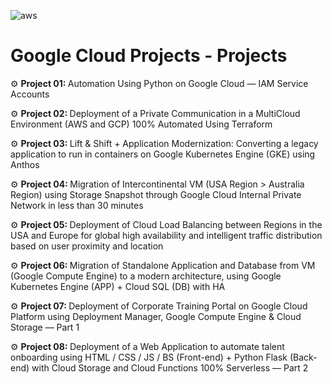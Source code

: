 <img src="https://www.vectorlogo.zone/logos/google_cloud/google_cloud-ar21.svg" alt="aws"/> <p> 
# Google Cloud Projects - Projects
<p>
⚙️ <b> Project 01: </b> Automation Using Python on Google Cloud — IAM Service Accounts <p>
⚙️ <b> Project 02: </b> Deployment of a Private Communication in a MultiCloud Environment (AWS and GCP) 100% Automated Using Terraform <p>
⚙️ <b> Project 03: </b> Lift & Shift + Application Modernization: Converting a legacy application to run in containers on Google Kubernetes Engine (GKE) using Anthos <p>
⚙️ <b> Project 04: </b> Migration of Intercontinental VM (USA Region > Australia Region) using Storage Snapshot through Google Cloud Internal Private Network in less than 30 minutes <p>
⚙️ <b> Project 05: </b> Deployment of Cloud Load Balancing between Regions in the USA and Europe for global high availability and intelligent traffic distribution based on user proximity and location <p>
⚙️ <b> Project 06: </b> Migration of Standalone Application and Database from VM (Google Compute Engine) to a modern architecture, using Google Kubernetes Engine (APP) + Cloud SQL (DB) with HA <p>
⚙️ <b> Project 07: </b> Deployment of Corporate Training Portal on Google Cloud Platform using Deployment Manager, Google Compute Engine & Cloud Storage — Part 1 <p>
⚙️ <b> Project 08: </b> Deployment of a Web Application to automate talent onboarding using HTML / CSS / JS / BS (Front-end) + Python Flask (Back-end) with Cloud Storage and Cloud Functions 100% Serverless — Part 2
